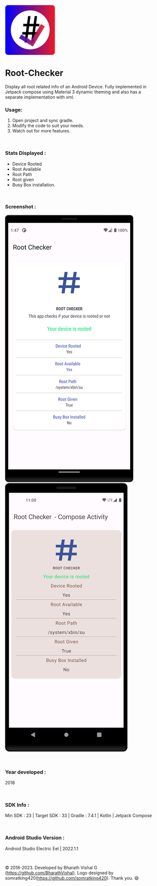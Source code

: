 ![asset 1hdpi 1](https://github.com/BharathVishal/Root-Checker/blob/master/Asset%201ldpi.png)


# Root-Checker
Display all root related info of an Android Device. Fully implemented in Jetpack compose using Material 3 dynamic theming and also has a separate implementation with xml.


### Usage:
1. Open project and sync gradle.
2. Modify the code to suit your needs.
3. Watch out for more features.


&nbsp;
### Stats Displayed :
- Device Rooted
- Root Available
- Root Path
- Root given
- Busy Box installation.


&nbsp;
### Screenshot : 
![Screenshot 1](https://github.com/BharathVishal/Root-Checker/blob/master/Screenshots/1.png?s=90)
![Screenshot 1](https://github.com/BharathVishal/Root-Checker/blob/master/Screenshots/2.png?s=90)

&nbsp;
### Year developed : 
2018


&nbsp;

### SDK Info : 
Min SDK : 23  | Target SDK : 33 | Gradle : 7.4.1 | Kotlin | Jetpack Compose

&nbsp;


### Android Studio Version : 
Android Studio Electric Eel | 2022.1.1 



&nbsp;

© 2018-2023. Developed by Bharath Vishal G (https://github.com/BharathVishal). Logo designed by somratking420(https://github.com/somratking420). Thank you. :smile:
